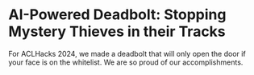 # AI-Powered Deadbolt: Stopping Mystery Thieves in their Tracks

For ACLHacks 2024, we made a deadbolt that will only open the door if your face is on the whitelist. We are so proud of our accomplishments.
